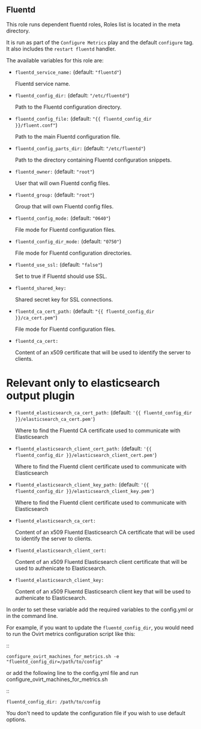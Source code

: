 ## Fluentd

This role runs dependent fluentd roles, Roles list is located in the meta directory.

It is run as part of the `Configure Metrics` play and the default `configure` tag.
It also includes the `restart fluentd` handler.


The available variables for this role are:

- `fluentd_service_name:`  (default: `"fluentd"`)

  Fluentd service name.

- `fluentd_config_dir:` (default: `"/etc/fluentd"`)

  Path to the Fluentd configuration directory.

- `fluentd_config_file:` (default: `"{{ fluentd_config_dir }}/fluent.conf"`)

  Path to the main Fluentd configuration file.

- `fluentd_config_parts_dir:` (default: `"/etc/fluentd"`)

  Path to the directory containing Fluentd configuration snippets.

- `fluentd_owner:` (default: `"root"`)

  User that will own Fluentd config files.

- `fluentd_group:` (default: `"root"`)

  Group that will own Fluentd config files.

- `fluentd_config_mode:` (default: `"0640"`)

  File mode for Fluentd configuration files.

- `fluentd_config_dir_mode:` (default: `"0750"`)

  File mode for Fluentd configuration directories.

- `fluentd_use_ssl:` (default: `"false"`)

  Set to true if Fluentd should use SSL.

- `fluentd_shared_key:`

  Shared secret key for SSL connections.

- `fluentd_ca_cert_path:` (default: `"{{ fluentd_config_dir }}/ca_cert.pem"`)

  File mode for Fluentd configuration files.

- `fluentd_ca_cert:`

  Content of an x509 certificate that will be used to identify the server to clients.

# Relevant only to elasticsearch output plugin

- `fluentd_elasticsearch_ca_cert_path:` (default: `'{{ fluentd_config_dir }}/elasticsearch_ca_cert.pem'`)

  Where to find the Fluentd CA certificate used to communicate with Elasticsearch

- `fluentd_elasticsearch_client_cert_path:` (default: `'{{ fluentd_config_dir }}/elasticsearch_client_cert.pem'`)

  Where to find the Fluentd client certificate used to communicate with Elasticsearch

- `fluentd_elasticsearch_client_key_path:` (default: `'{{ fluentd_config_dir }}/elasticsearch_client_key.pem'`)

  Where to find the Fluentd client certificate used to communicate with Elasticsearch

- `fluentd_elasticsearch_ca_cert:`

  Content of an x509 Fluentd Elasticsearch CA certificate that will be used to identify the
  server to clients.

- `fluentd_elasticsearch_client_cert:`

  Content of an x509 Fluentd Elasticsearch client certificate that will be used to
  authenicate to Elasticsearch.

- `fluentd_elasticsearch_client_key:`

  Content of an x509 Fluentd Elasticsearch client key that will be used to
  authenicate to Elasticsearch.


In order to set these variable add the required variables to the config.yml
or in the command line.

For example, if you want to update the `fluentd_config_dir`,
you would need to run the Ovirt metrics configuration script like this:

::


    configure_ovirt_machines_for_metrics.sh -e "fluentd_config_dir=/path/to/config"


or add the following line to the config.yml file and run configure_ovirt_machines_for_metrics.sh

::

    fluentd_config_dir: /path/to/config

You don't need to update the configuration file if you wish to use default options.

